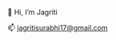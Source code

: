  :sunflower: Hi, I’m Jagriti
<!-- 👀 I’m interested in becoming a good old Python developer 
- 🌱 I’m currently learning the Django framework, SQL Databases, Docker and PyTest-->
📫 jagritisurabhi17@gmail.com

<!---
- 💞️ I’m looking to collaborate on ...
jagritisurabhi/jagritisurabhi is a ✨ special ✨ repository because its `README.md` (this file) appears on your GitHub profile.
You can click the Preview link to take a look at your changes.
--->
